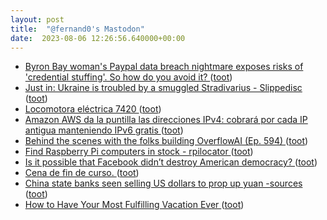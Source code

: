 ```yaml
---
layout: post
title:  "@fernand0's Mastodon"
date:  2023-08-06 12:26:56.640000+00:00
---
```

*  [Byron Bay woman's Paypal data breach nightmare exposes risks of 'credential stuffing'. So how do you avoid it? ](https://www.abc.net.au/news/2023-07-26/cyber-security-credential-stuffing-scam-warning-byron-bay-woman/10264475) ([toot](https://mastodon.social/@fernand0/110842663183269319))
*  [Just in: Ukraine is troubled by a smuggled Stradivarius - Slippedisc ](https://slippedisc.com/2023/07/just-in-ukraine-is-troubled-by-a-smuggled-stradivarius) ([toot](https://mastodon.social/@fernand0/110842453254730536))
*  [Locomotora eléctrica 7420 ](https://www.flickr.com/photos/fernand0/53095112310) ([toot](https://mastodon.social/@fernand0/110842195836497092))
*  [Amazon AWS da la puntilla las direcciones IPv4: cobrará por cada IP antigua manteniendo IPv6 gratis ](https://bandaancha.eu/articulos/amazon-aws-da-puntilla-final-direcciones-1061) ([toot](https://mastodon.social/@fernand0/110842122830508630))
*  [Behind the scenes with the folks building OverflowAI (Ep. 594) ](https://stackoverflow.blog/2023/07/28/behind-the-scenes-with-the-folks-building-overflowai-ep-594) ([toot](https://mastodon.social/@fernand0/110842050375824844))
*  [Find Raspberry Pi computers in stock - rpilocator ](https://rpilocator.com) ([toot](https://mastodon.social/@fernand0/110841688833236947))
*  [Is it possible that Facebook didn’t destroy American democracy? ](https://www.theatlantic.com/technology/archive/2023/07/meta-facebook-political-polarization-studies/674841) ([toot](https://mastodon.social/@fernand0/110841527720163108))
*  [Cena de fin de curso. ](https://avecesunafoto.wordpress.com/2023/08/05/cena-de-fin-de-curso) ([toot](https://mastodon.social/@fernand0/110838176470242722))
*  [China state banks seen selling US dollars to prop up yuan -sources ](https://www.reuters.com/markets/currencies/china-state-banks-seen-selling-us-dollars-prop-up-yuan-sources-2023-07-25) ([toot](https://mastodon.social/@fernand0/110838117344719130))
*  [How to Have Your Most Fulfilling Vacation Ever ](https://www.theatlantic.com/ideas/archive/2023/07/vacation-learning-leisure-happiness/674743) ([toot](https://mastodon.social/@fernand0/110837999761648327))
